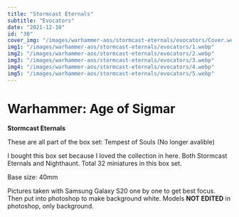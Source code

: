 ```yaml
---
title: "Stormcast Eternals"
subtitle: "Evocators"
date: "2021-12-10"
id: "30"
cover_img: "/images/warhammer-aos/stormcast-eternals/evocators/Cover.webp"
img1: "/images/warhammer-aos/stormcast-eternals/evocators/1.webp"
img2: "/images/warhammer-aos/stormcast-eternals/evocators/2.webp"
img3: "/images/warhammer-aos/stormcast-eternals/evocators/3.webp"
img4: "/images/warhammer-aos/stormcast-eternals/evocators/4.webp"
img5: "/images/warhammer-aos/stormcast-eternals/evocators/5.webp"
---
```


# Warhammer: Age of Sigmar

**Stormcast Eternals**

These are all part of the box set: Tempest of Souls (No longer avalible)

I bought this box set because I loved the collection in here. Both Stormcast Eternals and Nighthaunt. Total 32 miniatures in this box set.

Base size: 40mm

Pictures taken with Samsung Galaxy S20 one by one to get best focus. Then put into photoshop to make background white. Models **NOT EDITED** in photoshop, only background.